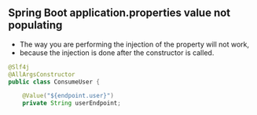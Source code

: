 
## Spring Boot application.properties value not populating
- The way you are performing the injection of the property will not work,
- because the injection is done after the constructor is called.
```java
@Slf4j
@AllArgsConstructor
public class ConsumeUser {

    @Value("${endpoint.user}")
    private String userEndpoint;
```